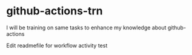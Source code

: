 # github-actions-trn

I will be training on same tasks to enhance my knowledge about github-actions

Edit readmefile for workflow activity test